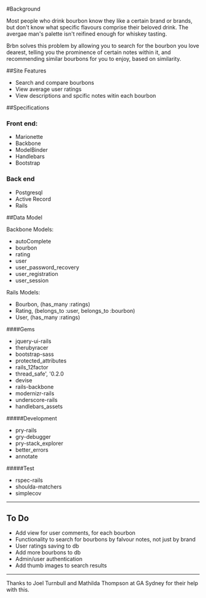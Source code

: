 #Background

Most people who drink bourbon know they like a certain brand or brands, but don't know what specific flavours comprise their beloved drink. The avergae man's palette isn't reifined enough for whiskey tasting.

Brbn solves this problem by allowing you to search for the bourbon you love dearest, telling you the prominence of certain notes within it, and recommending similar bourbons for you to enjoy, based on similarity.  

##Site Features

- Search and compare bourbons 
- View average user ratings
- View descriptions and spcific notes witin each bourbon

##Specifications

### Front end:

- Marionette
- Backbone
- ModelBinder
- Handlebars
- Bootstrap

### Back end

- Postgresql
- Active Record
- Rails

##Data Model

Backbone Models:

- autoComplete
- bourbon
- rating
- user
- user_password_recovery
- user_registration
- user_session

Rails Models:

- Bourbon, (has_many :ratings)
- Rating, (belongs_to :user, belongs_to :bourbon)
- User, (has_many :ratings)

####Gems

- jquery-ui-rails
- therubyracer
- bootstrap-sass
- protected_attributes
- rails_12factor
- thread_safe', '0.2.0
- devise
- rails-backbone
- modernizr-rails
- underscore-rails
- handlebars_assets

#####Development
- pry-rails
- gry-debugger
- pry-stack_explorer
- better_errors
- annotate

#####Test
- rspec-rails
- shoulda-matchers
- simplecov


--------------
## To Do

- Add view for user comments, for each bourbon
- Functionality to search for bourbons by falvour notes, not just by brand
- User ratings saving to db
- Add more bourbons to db
- Admin/user authentication
- Add thumb images to search results 

--------------

Thanks to Joel Turnbull and Mathilda Thompson at GA Sydney for their help with this. 